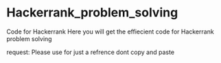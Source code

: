 # Hackerrank_problem_solving
Code for Hackerrank
Here you will get 
the effiecient code for 
Hackerrank problem solving

request: Please use for just a refrence
dont copy and paste

